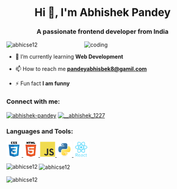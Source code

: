 <h1 align="center">Hi 👋, I'm Abhishek Pandey</h1>
<h3 align="center">A passionate frontend developer from India</h3>
<img align="right" alt="coding" width="300" src="https://media1.giphy.com/media/lP8xu5t2DLGG045H8F/giphy.gif">

<p align="left"> <img src="https://komarev.com/ghpvc/?username=abhicse12&label=Profile%20views&color=0e75b6&style=flat" alt="abhicse12" /> </p>

- 🌱 I’m currently learning **Web Development**

- 📫 How to reach me **pandeyabhisbek8@gamil.com**

- ⚡ Fun fact **I am funny**

<h3 align="left">Connect with me:</h3>
<p align="left">
<a href="https://linkedin.com/in/abhishek-pandey" target="blank"><img align="center" src="https://raw.githubusercontent.com/rahuldkjain/github-profile-readme-generator/master/src/images/icons/Social/linked-in-alt.svg" alt="abhishek-pandey" height="30" width="40" /></a>
<a href="https://instagram.com/__abhishek_1227" target="blank"><img align="center" src="https://raw.githubusercontent.com/rahuldkjain/github-profile-readme-generator/master/src/images/icons/Social/instagram.svg" alt="__abhishek_1227" height="30" width="40" /></a>
</p>

<h3 align="left">Languages and Tools:</h3>
<p align="left"> <a href="https://www.w3schools.com/css/" target="_blank" rel="noreferrer"> <img src="https://raw.githubusercontent.com/devicons/devicon/master/icons/css3/css3-original-wordmark.svg" alt="css3" width="40" height="40"/> </a> <a href="https://www.w3.org/html/" target="_blank" rel="noreferrer"> <img src="https://raw.githubusercontent.com/devicons/devicon/master/icons/html5/html5-original-wordmark.svg" alt="html5" width="40" height="40"/> </a> <a href="https://developer.mozilla.org/en-US/docs/Web/JavaScript" target="_blank" rel="noreferrer"> <img src="https://raw.githubusercontent.com/devicons/devicon/master/icons/javascript/javascript-original.svg" alt="javascript" width="40" height="40"/> </a> <a href="https://www.python.org" target="_blank" rel="noreferrer"> <img src="https://raw.githubusercontent.com/devicons/devicon/master/icons/python/python-original.svg" alt="python" width="40" height="40"/> </a> <a href="https://reactjs.org/" target="_blank" rel="noreferrer"> <img src="https://raw.githubusercontent.com/devicons/devicon/master/icons/react/react-original-wordmark.svg" alt="react" width="40" height="40"/> </a> </p>

<p><img align="left" src="https://github-readme-stats.vercel.app/api/top-langs?username=abhicse12&show_icons=true&locale=en&layout=compact" alt="abhicse12" /></p>

<p>&nbsp;<img align="center" src="https://github-readme-stats.vercel.app/api?username=abhicse12&show_icons=true&locale=en" alt="abhicse12" /></p>

<p><img align="center" src="https://github-readme-streak-stats.herokuapp.com/?user=abhicse12&" alt="abhicse12" /></p>

